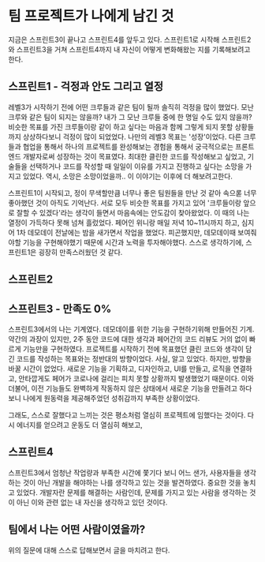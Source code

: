 # 팀 프로젝트가 나에게 남긴 것

지금은 스프린트3이 끝나고 스프린트4를 앞두고 있다. 스프린트1로 시작해 스프린트2와 스프린트3을 거쳐 스프린트4까지 내 자신이 어떻게 변화해왔는 지를 기록해보려고 한다. 


## 스프린트1 - 걱정과 안도 그리고 열정

레벨3가 시작하기 전에 어떤 크루들과 같은 팀이 될까 솔직히 걱정을 많이 했었다. 모난 크루와 같은 팀이 되지는 않을까? 내가 그 모난 크루들 중에 한 명일 수도 있지 않을까? 비슷한 목표를 가진 크루들이랑 같이 하고 싶다는 마음과 함께 그렇게 되지 못할 상황들까지 상상하다보니 걱정이 많이 되었었다. 나만의 레벨3 목표는 '성장'이었다. 다른 크루들과 협업을 통해서 하나의 프로젝트를 완성해보는 경험을 통해서 궁극적으로는 프론트엔드 개발자로써 성장하는 것이 목표였다. 최대한 클린한 코드를 작성해보고 싶었고, 기술들을 선택하거나 코드를 작성할 때 일일이 이유를 가지고 진행하고 싶다는 소망을 가지고 있었다. 역시, 소망은 소망이었을까.. 이 이야기는 이후에 더 해보려고한다.

스프린트1이 시작되고, 정이 무색할만큼 너무나 좋은 팀원들을 만난 것 같아 속으롣 너무 좋아했던 것이 아직도 기억난다. 서로 모두 비슷한 목표를 가지고 있어 '크루들이랑 앞으로 잘할 수 있겠다'라는 생각이 들면서 마음속에는 안도감이 찾아왔었다. 이 때의 나는 열정이 가득하다 못해 넘쳐 흘렀었다. 페어인 위니랑 매일 저녁 10~11시까지 하고, 심지어 1차 데모데이 전날에는 밤을 새가면서 작업을 했었다. 피곤했지만, 데모데이때 보여줘야할 기능을 구현해야했기 때문에 시간과 노력을 투자해야했다. 스스로 생각하기에, 스프린트1은 굉장히 만족스러웠던 것 같다.


## 스프린트2

## 스프린트3 - 만족도 0%

스프린트3에서의 나는 기계였다. 데모데이를 위한 기능을 구현하기위해 만들어진 기계. 약간의 과장이 있지만, 2주 동안 코드에 대한 생각과 페어간의 코드 리뷰도 거의 없이 빠르게 기능만을 구현하였다. 프로젝트를 시작하기 전에 목표했던 클린 코드와 생각이 담긴 코드를 작성하는 목표와는 정반대의 방향이었다. 사실, 알고 있었다. 하지만, 방향을 바꿀 시간이 없었다. 새로운 기능을 기획하고, 디자인하고, UI를 만들고, 로직을 연결하고, 안타깝게도 페어가 코로나에 걸리는 피치 못할 상황까지 발생했었기 때문이다. 이와 더불어, 이전 기능들도 완벽하게 작동하지 않은 상태에서 새로운 기능을 만들려고 하다보니 나에게 원동력을 제공해주었던 성취감까지 부족한 상황이었다. 

그래도, 스스로 잘했다고 느끼는 것은 평소처럼 열심히 프로젝트에 임했다는 것이다. 다시 에너지를 얻으려고 운동도 더 열심히 해보고, 



## 스프린트4
스프린트3에서 엄청난 작업량과 부족한 시간에 쫓기다 보니 어느 샌가, 사용자들을 생각하는 것이 아닌 개발을 해야하는 나를 생각하고 있는 것을 발견하였다. 중요한 것을 놓치고 있었다. 개발자란 문제를 해결하는 사람인데, 문제를 가지고 있는 사람을 생각하는 것이 아닌 이와 관련 없는 내 자신을 생각하고 있던 것이다.


## 팀에서 나는 어떤 사람이였을까?

위의 질문에 대해 스스로 답해보면서 글을 마치려고 한다.
